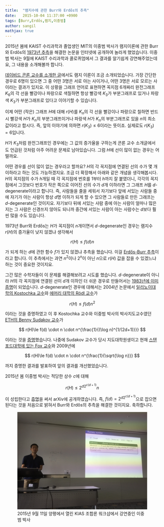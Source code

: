 ```yaml
---
title:  "램지수에 관한 Burr와 Erdős의 추측"
date:   2015-10-04 11:37:00 +0900
tags: [Burr,Erdős,램지,이중범]
author: sangil
mathjax: true
---
```


2015년 봄에 KAIST 수리과학과 졸업생인 MIT의 이중범 박사가 램지이론에 관한 Burr와 Erdős의 [1973년 추측](https://renyi.hu/~p_erdos/1975-26.pdf)을 해결한 논문을 인터넷에 공개하여 놀라게 했었습니다. 이중범 박사는 9월에 KAIST 수리과학과 콜로퀴엄에서 그 결과를 알기쉽게 강연해주었는데요, 그 내용을 소개해볼까 합니다.

[데이비드 콘론 교수를 소개한 글](/2014/08/david-conlon/)에서도 램지 이론이 조금 소개되었습니다. 가장 간단한 경우로 6명이 있으면 그 중 어떤 3명은 서로 아는 사이거나, 어떤 3명은 서로 모르는 사이라는 결과가 있지요. 이 상황을 그래프 언어로 표현하면 꼭지점 6개짜리 완전그래프 $K_6$의 각 선을 빨강이나 파랑으로 색칠하면 항상 빨강색 $K_3$가 부분그래프로 있거나 파랑색 $K_3$가 부분그래프로 있다고 이야기할 수 있습니다.

이제 어떤 (작은) 그래프 $H$에 대해 $r(H)$를 $K_n$의 각 선을 빨강이나 파랑으로 칠하면 반드시 빨강색 $H$가 $K_n$의 부분그래프이거나 파랑색 $H$가 $K_n$의 부분그래프로 있을 $n$의 최소값이라고 합시다. 즉, 앞의 이야기에 의하면 $r(K_3)\le 6$이라는 뜻이죠. 실제로도 $r(K_3)=6$입니다.

$H$가 $K_3$처럼 완전그래프인 경우에는 그 값의 증가율을 구하는게 콘론 교수 소개글에서도 언급된 것처럼 아주 어려운 문제로 남아있습니다. 그럼 $H$에 선이 많이 없는 경우는 어떨까요.

어떤 경우를 선이 많이 없는 경우라고 할까요? $H$의 각 꼭지점에 연결된 선의 수가 몇 개 이하라고 하는 것도 가능하겠지요. 조금 더 확장해서 아래와 같은 개념을 생각해봅시다. $H$의 꼭지점의 수가 $h$개일 때 각 꼭지점에 번호를 1부터 $h$까지 잘 붙였더니, 각각의 꼭지점에서 그것보다 번호가 작은 쪽으로 이어진 선의 수가 $d$개 이하라면 그 그래프 $H$를 $d$-degenerate이라고 합니다. 즉, 사람들을 줄을 세워서 자기보다 앞에 서있는 사람들 중에 자기가 아는 사람이 항상 $d$명 이하가 되게 할 수 있으면 그 사람들로 만든 그래프는 $d$-degenerate인 것이지요. 자기보다 뒤에 서있는 사람 중에 아는 사람이 얼마나 많은지는 그 사람은 신경쓰지 않아도 되니까 중간에 서있는 사람이 아는 사람수는 $d$보다 훨씬 많을 수도 있습니다.

1973년 Burr와 Erdős는 $H$가 꼭지점이 $n$개이면서 $d$-degenerate인 경우는 램지수 $r(H)$의 증가율이 낮지 않겠냐 생각해서 

$$ r(H)\le f(d) n $$

가 되게 하는 $d$에 관한 함수 $f$가 있지 않겠냐 추측을 했습니다. 이걸 [Erdős-Burr 추측](https://en.wikipedia.org/wiki/Erdős–Burr_conjecture)이라고 합니다. 이 추측에서는 과연 $n^2$이나 $2^n$이 아닌 $n$으로 $r(H)$ 값을 잡을 수 있겠느냐 하는 것이 중요한 것이지요.

그간 많은 수학자들이 이 문제를 해결해보려고 시도를 했습니다. $d$-degenerate이 아니라 $H$의 각 꼭지점에 연결된 선이 $d$개 이하인 더 쉬운 경우로 만들어서는 [1983년에 이미 증명](https://doi.org/10.1016/0095-8956(83)90037-0)이 되었습니다. $d$-degenerate인 경우에 대해서는 2004년 논문에서 [일리노이대학의 Kostochka 교수](https://kostochk.web.illinois.edu)와 [에머리 대학의 Rödl 교수](https://www.math.emory.edu/~rodl/)가 

$$    r(H)\le f(d)n^2 $$ 

이라는 것을 증명하였고 이 후 Kostochka 교수와 이중범 박사의 박사지도교수였던 [ETH의 Benny Sudakov 교수](https://people.math.ethz.ch/~sudakovb/)가 
 
$$   r(H)\le f(d) \cdot n \cdot n^{\frac{1}{(\log n)^{1/(2d+1)}}} $$ 

이라는 것을 [증명](https://doi.org/10.1017/S0963548303005728)했습니다. 나중에 Sudakov 교수가 당시 지도대학원생이고 현재 [스탠포드대학에 있는 Fox 교수](https://en.wikipedia.org/wiki/Jacob_Fox)와 2009년에 

$$     r(H)\le f(d) \cdot n \cdot n^{\frac{1}{\sqrt{\log n}}} $$

까지 증명한 결과를 발표하여 앞의 결과를 개선했었습니다.

2015년 봄 이중범 박사는 적당한 상수 $c$에 대해 

$$     r(H)\le 2^{d2^{c(d+1)}} n $$

이 성립한다고 [증명](https://arxiv.org/abs/1505.04773)을 써서 arXiv에 공개하였습니다. 즉, $f(d)=2^{d2^{c(d+1)}}$으로 잡으면 된다는 것을 처음으로 밝혀서 Burr와 Erdős의 추측을 해결한 것이지요. 축하합니다.

<figure>
<img src="/assets/images/choongbumlee.jpg" alt="2015년 9월 KIAS 조합론 워크샵에서 강연중인 이중범 박사"/>
<figcaption>2015년 9월 11일 양평에서 열린 KIAS 조합론 워크샵에서 강연중인 이중범 박사</figcaption>
</figure>